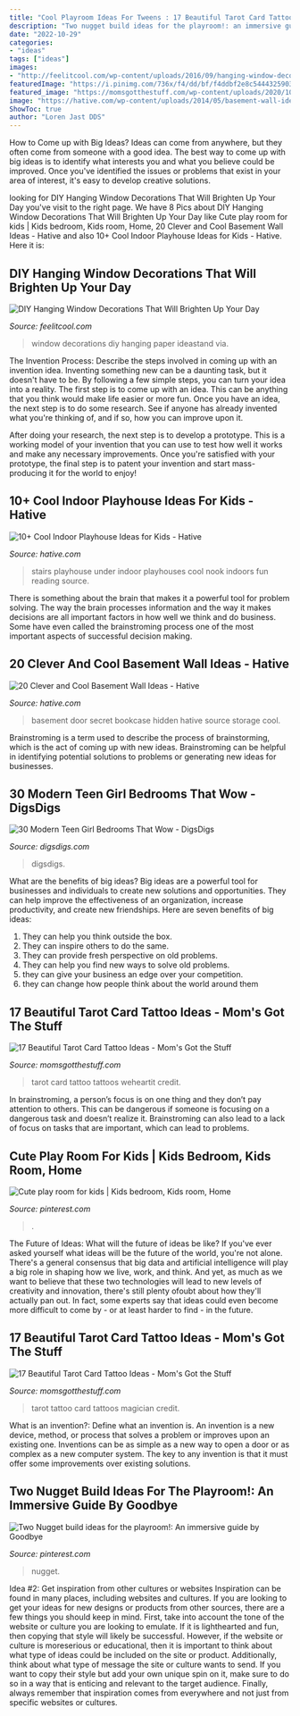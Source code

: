 ```yaml
---
title: "Cool Playroom Ideas For Tweens : 17 Beautiful Tarot Card Tattoo Ideas"
description: "Two nugget build ideas for the playroom!: an immersive guide by goodbye"
date: "2022-10-29"
categories:
- "ideas"
tags: ["ideas"]
images:
- "http://feelitcool.com/wp-content/uploads/2016/09/hanging-window-decorations5.jpg"
featuredImage: "https://i.pinimg.com/736x/f4/dd/bf/f4ddbf2e8c54443259037225acd254a5.jpg"
featured_image: "https://momsgotthestuff.com/wp-content/uploads/2020/10/tarot-card-tattoos-5.jpg"
image: "https://hative.com/wp-content/uploads/2014/05/basement-wall-ideas/2-secret-bookcase-door.jpg"
ShowToc: true
author: "Loren Jast DDS"
---
```



How to Come up with Big Ideas?
Ideas can come from anywhere, but they often come from someone with a good idea. The best way to come up with big ideas is to identify what interests you and what you believe could be improved. Once you've identified the issues or problems that exist in your area of interest, it's easy to develop creative solutions.

	

		
looking for DIY Hanging Window Decorations That Will Brighten Up Your Day you've visit to the right page. We have 8 Pics about DIY Hanging Window Decorations That Will Brighten Up Your Day like Cute play room for kids | Kids bedroom, Kids room, Home, 20 Clever and Cool Basement Wall Ideas - Hative and also 10+ Cool Indoor Playhouse Ideas for Kids - Hative. Here it is:
		
    
## DIY Hanging Window Decorations That Will Brighten Up Your Day

<img loading=lazy src="http://feelitcool.com/wp-content/uploads/2016/09/hanging-window-decorations5.jpg" onerror="this.onerror=null;this.src='https://tse4.mm.bing.net/th?id=OIP.vZGlmxV7ZYzGWZEdwrB15wHaM3&amp;pid=15.1';" alt="DIY Hanging Window Decorations That Will Brighten Up Your Day">

_Source: feelitcool.com_

>window decorations diy hanging paper ideastand via. 

	

The Invention Process: Describe the steps involved in coming up with an invention idea.
Inventing something new can be a daunting task, but it doesn't have to be. By following a few simple steps, you can turn your idea into a reality.
The first step is to come up with an idea. This can be anything that you think would make life easier or more fun. Once you have an idea, the next step is to do some research. See if anyone has already invented what you're thinking of, and if so, how you can improve upon it.

After doing your research, the next step is to develop a prototype. This is a working model of your invention that you can use to test how well it works and make any necessary improvements. Once you're satisfied with your prototype, the final step is to patent your invention and start mass-producing it for the world to enjoy!

    
## 10+ Cool Indoor Playhouse Ideas For Kids - Hative

<img loading=lazy src="https://hative.com/wp-content/uploads/2014/11/indoor-playhouse/4-playhouses-under-the-stairs.jpg" onerror="this.onerror=null;this.src='https://tse1.mm.bing.net/th?id=OIP.PsFTSX0obXmlBrZAT7mlmQHaJ4&amp;pid=15.1';" alt="10+ Cool Indoor Playhouse Ideas for Kids - Hative">

_Source: hative.com_

>stairs playhouse under indoor playhouses cool nook indoors fun reading source. 

	

There is something about the brain that makes it a powerful tool for problem solving. The way the brain processes information and the way it makes decisions are all important factors in how well we think and do business. Some have even called the brainstroming process one of the most important aspects of successful decision making.

    
## 20 Clever And Cool Basement Wall Ideas - Hative

<img loading=lazy src="https://hative.com/wp-content/uploads/2014/05/basement-wall-ideas/2-secret-bookcase-door.jpg" onerror="this.onerror=null;this.src='https://tse1.mm.bing.net/th?id=OIP.m3PQnOQWs2APjJCyO4gy5wHaJ4&amp;pid=15.1';" alt="20 Clever and Cool Basement Wall Ideas - Hative">

_Source: hative.com_

>basement door secret bookcase hidden hative source storage cool. 

	

Brainstroming is a term used to describe the process of brainstorming, which is the act of coming up with new ideas. Brainstroming can be helpful in identifying potential solutions to problems or generating new ideas for businesses.

    
## 30 Modern Teen Girl Bedrooms That Wow - DigsDigs

<img loading=lazy src="https://www.digsdigs.com/photos/modern-teeange-girl-bedrooms-that-wow-22.jpg" onerror="this.onerror=null;this.src='https://tse2.mm.bing.net/th?id=OIP.htn6DxwhtzEZdw3c6gfM4wAAAA&amp;pid=15.1';" alt="30 Modern Teen Girl Bedrooms That Wow - DigsDigs">

_Source: digsdigs.com_

>digsdigs. 

	

What are the benefits of big ideas?
Big ideas are a powerful tool for businesses and individuals to create new solutions and opportunities. They can help improve the effectiveness of an organization, increase productivity, and create new friendships. Here are seven benefits of big ideas:
1. They can help you think outside the box.
2. They can inspire others to do the same.
3. They can provide fresh perspective on old problems.
4. They can help you find new ways to solve old problems.
5. they can give your business an edge over your competition.
6. they can change how people think about the world around them     
    
## 17 Beautiful Tarot Card Tattoo Ideas - Mom&#039;s Got The Stuff

<img loading=lazy src="https://momsgotthestuff.com/wp-content/uploads/2020/10/tarot-card-tattoos-5.jpg" onerror="this.onerror=null;this.src='https://tse4.mm.bing.net/th?id=OIP.Ik6SHKEwZIhFm3mIDXQW-gHaGq&amp;pid=15.1';" alt="17 Beautiful Tarot Card Tattoo Ideas - Mom&#039;s Got the Stuff">

_Source: momsgotthestuff.com_

>tarot card tattoo tattoos weheartit credit. 

	

In brainstroming, a person’s focus is on one thing and they don’t pay attention to others. This can be dangerous if someone is focusing on a dangerous task and doesn’t realize it. Brainstroming can also lead to a lack of focus on tasks that are important, which can lead to problems.

    
## Cute Play Room For Kids | Kids Bedroom, Kids Room, Home

<img loading=lazy src="https://i.pinimg.com/736x/92/cd/57/92cd57d62b3959e8ab76aa5c6e511687--kid-bedrooms-shared-bedrooms.jpg" onerror="this.onerror=null;this.src='https://tse1.mm.bing.net/th?id=OIP.vxsxN0m4fm_3ecqSD9DwswHaLD&amp;pid=15.1';" alt="Cute play room for kids | Kids bedroom, Kids room, Home">

_Source: pinterest.com_

>. 

	

The Future of Ideas: What will the future of ideas be like?
If you've ever asked yourself what ideas will be the future of the world, you're not alone. There's a general consensus that big data and artificial intelligence will play a big role in shaping how we live, work, and think. And yet, as much as we want to believe that these two technologies will lead to new levels of creativity and innovation, there's still plenty ofoubt about how they'll actually pan out. In fact, some experts say that ideas could even become more difficult to come by - or at least harder to find - in the future.

    
## 17 Beautiful Tarot Card Tattoo Ideas - Mom&#039;s Got The Stuff

<img loading=lazy src="https://momsgotthestuff.com/wp-content/uploads/2020/10/tarot-card-tattoos-8.jpg" onerror="this.onerror=null;this.src='https://tse1.mm.bing.net/th?id=OIP.H0awmsvLl9vNhvCFUEG_fAHaHa&amp;pid=15.1';" alt="17 Beautiful Tarot Card Tattoo Ideas - Mom&#039;s Got the Stuff">

_Source: momsgotthestuff.com_

>tarot tattoo card tattoos magician credit. 

	

What is an invention?: Define what an invention is.
An invention is a new device, method, or process that solves a problem or improves upon an existing one. Inventions can be as simple as a new way to open a door or as complex as a new computer system. The key to any invention is that it must offer some improvements over existing solutions.

    
## Two Nugget Build Ideas For The Playroom!: An Immersive Guide By Goodbye

<img loading=lazy src="https://i.pinimg.com/736x/f4/dd/bf/f4ddbf2e8c54443259037225acd254a5.jpg" onerror="this.onerror=null;this.src='https://tse4.mm.bing.net/th?id=OIP.fj-J6HNlYlwPhsW72JjWAwHaNK&amp;pid=15.1';" alt="Two Nugget build ideas for the playroom!: An immersive guide by Goodbye">

_Source: pinterest.com_

>nugget. 

	

Idea #2: Get inspiration from other cultures or websites
Inspiration can be found in many places, including websites and cultures. If you are looking to get your ideas for new designs or products from other sources, there are a few things you should keep in mind. First, take into account the tone of the website or culture you are looking to emulate. If it is lighthearted and fun, then copying that style will likely be successful. However, if the website or culture is moreserious or educational, then it is important to think about what type of ideas could be included on the site or product. Additionally, think about what type of message the site or culture wants to send. If you want to copy their style but add your own unique spin on it, make sure to do so in a way that is enticing and relevant to the target audience. Finally, always remember that inspiration comes from everywhere and not just from specific websites or cultures.


